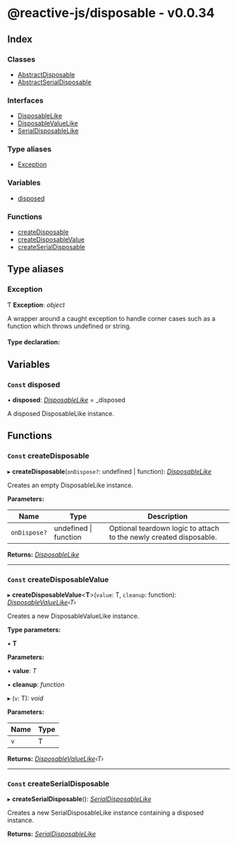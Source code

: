 
# @reactive-js/disposable - v0.0.34

## Index

### Classes

* [AbstractDisposable](classes/abstractdisposable.md)
* [AbstractSerialDisposable](classes/abstractserialdisposable.md)

### Interfaces

* [DisposableLike](interfaces/disposablelike.md)
* [DisposableValueLike](interfaces/disposablevaluelike.md)
* [SerialDisposableLike](interfaces/serialdisposablelike.md)

### Type aliases

* [Exception](README.md#exception)

### Variables

* [disposed](README.md#const-disposed)

### Functions

* [createDisposable](README.md#const-createdisposable)
* [createDisposableValue](README.md#const-createdisposablevalue)
* [createSerialDisposable](README.md#const-createserialdisposable)

## Type aliases

###  Exception

Ƭ **Exception**: *object*

A wrapper around a caught exception to handle corner cases such
as a function which throws undefined or string.

#### Type declaration:

## Variables

### `Const` disposed

• **disposed**: *[DisposableLike](interfaces/disposablelike.md)* =  _disposed

A disposed DisposableLike instance.

## Functions

### `Const` createDisposable

▸ **createDisposable**(`onDispose?`: undefined | function): *[DisposableLike](interfaces/disposablelike.md)*

Creates an empty DisposableLike instance.

**Parameters:**

Name | Type | Description |
------ | ------ | ------ |
`onDispose?` | undefined &#124; function | Optional teardown logic to attach to the newly created disposable.  |

**Returns:** *[DisposableLike](interfaces/disposablelike.md)*

___

### `Const` createDisposableValue

▸ **createDisposableValue**<**T**>(`value`: T, `cleanup`: function): *[DisposableValueLike](interfaces/disposablevaluelike.md)‹T›*

Creates a new DisposableValueLike instance.

**Type parameters:**

▪ **T**

**Parameters:**

▪ **value**: *T*

▪ **cleanup**: *function*

▸ (`v`: T): *void*

**Parameters:**

Name | Type |
------ | ------ |
`v` | T |

**Returns:** *[DisposableValueLike](interfaces/disposablevaluelike.md)‹T›*

___

### `Const` createSerialDisposable

▸ **createSerialDisposable**(): *[SerialDisposableLike](interfaces/serialdisposablelike.md)*

Creates a new SerialDisposableLike instance containing a disposed instance.

**Returns:** *[SerialDisposableLike](interfaces/serialdisposablelike.md)*
